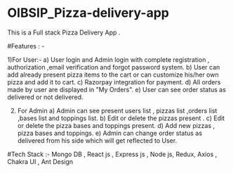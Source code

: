 # OIBSIP_Pizza-delivery-app


This is a Full stack Pizza Delivery App .

#Features : -


1)For User:-
a) User login and Admin login with complete registration , authorization ,email verification and forgot password system.
b) User can add already present pizza items to the cart or can customize his/her own pizza and add it to cart.
c) Razorpay integration for payment.
d) All orders made by user are displayed in "My Orders".
e) User can see order status as delivered or not delivered.

2) For Admin 
a) Admin can see present users list , pizzas list ,orders list ,bases list and toppings list.
b) Edit or delete the pizzas present .
c) Edit or delete the pizza bases and toppings present.
d) Add new pizzas , pizza bases and toppings.
e) Admin can change order status as delivered from his side which will get reflected to User.

#Tech Stack :-
Mongo DB , React js , Express js , Node js, Redux,  Axios , Chakra UI , Ant Design
